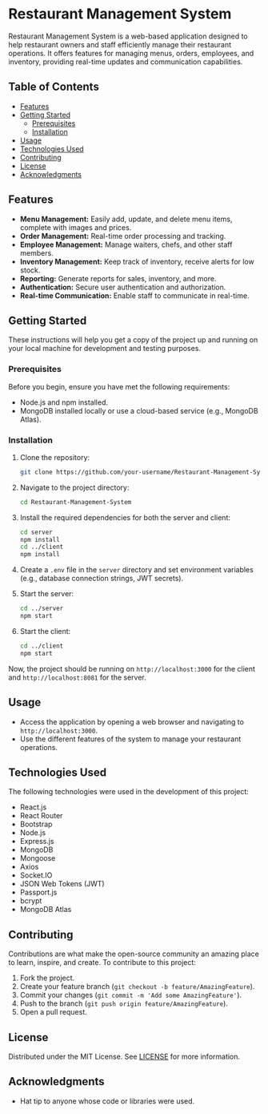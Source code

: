 # Restaurant Management System
Restaurant Management System is a web-based application designed to help restaurant owners and staff efficiently manage their restaurant operations. It offers features for managing menus, orders, employees, and inventory, providing real-time updates and communication capabilities.

## Table of Contents

- [Features](#features)
- [Getting Started](#getting-started)
  - [Prerequisites](#prerequisites)
  - [Installation](#installation)
- [Usage](#usage)
- [Technologies Used](#technologies-used)
- [Contributing](#contributing)
- [License](#license)
- [Acknowledgments](#acknowledgments)

## Features

- **Menu Management:** Easily add, update, and delete menu items, complete with images and prices.
- **Order Management:** Real-time order processing and tracking.
- **Employee Management:** Manage waiters, chefs, and other staff members.
- **Inventory Management:** Keep track of inventory, receive alerts for low stock.
- **Reporting:** Generate reports for sales, inventory, and more.
- **Authentication:** Secure user authentication and authorization.
- **Real-time Communication:** Enable staff to communicate in real-time.

## Getting Started

These instructions will help you get a copy of the project up and running on your local machine for development and testing purposes.

### Prerequisites

Before you begin, ensure you have met the following requirements:

- Node.js and npm installed.
- MongoDB installed locally or use a cloud-based service (e.g., MongoDB Atlas).

### Installation

1. Clone the repository:

   ```sh
   git clone https://github.com/your-username/Restaurant-Management-System.git
   ```

2. Navigate to the project directory:

   ```sh
   cd Restaurant-Management-System
   ```

3. Install the required dependencies for both the server and client:

   ```sh
   cd server
   npm install
   cd ../client
   npm install
   ```

4. Create a `.env` file in the `server` directory and set environment variables (e.g., database connection strings, JWT secrets).

5. Start the server:

   ```sh
   cd ../server
   npm start
   ```

6. Start the client:

   ```sh
   cd ../client
   npm start
   ```

Now, the project should be running on `http://localhost:3000` for the client and `http://localhost:8081` for the server.

## Usage

- Access the application by opening a web browser and navigating to `http://localhost:3000`.
- Use the different features of the system to manage your restaurant operations.

## Technologies Used

The following technologies were used in the development of this project:

- React.js
- React Router
- Bootstrap
- Node.js
- Express.js
- MongoDB
- Mongoose
- Axios
- Socket.IO
- JSON Web Tokens (JWT)
- Passport.js
- bcrypt
- MongoDB Atlas


## Contributing

Contributions are what make the open-source community an amazing place to learn, inspire, and create. To contribute to this project:

1. Fork the project.
2. Create your feature branch (`git checkout -b feature/AmazingFeature`).
3. Commit your changes (`git commit -m 'Add some AmazingFeature'`).
4. Push to the branch (`git push origin feature/AmazingFeature`).
5. Open a pull request.

## License

Distributed under the MIT License. See  [LICENSE](LICENSE) for more information.

## Acknowledgments

- Hat tip to anyone whose code or libraries were used.

